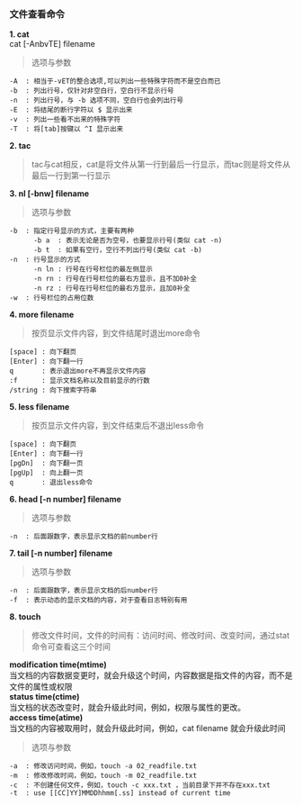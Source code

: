 ### 文件查看命令

**1. cat**    
cat [-AnbvTE] filename         

> 选项与参数      

```
-A	: 相当于-vET的整合选项,可以列出一些特殊字符而不是空白而已      
-b	: 列出行号，仅针对非空白行，空白行不显示行号         
-n	: 列出行号，与 -b 选项不同，空白行也会列出行号     
-E	: 将结尾的断行字符以 $ 显示出来           
-v	: 列出一些看不出来的特殊字符              
-T	: 将[tab]按键以 ^I 显示出来            
```

**2. tac**    

> tac与cat相反，cat是将文件从第一行到最后一行显示，而tac则是将文件从最后一行到第一行显示

**3. nl [-bnw] filename**   

> 选项与参数         

```
-b	: 指定行号显示的方式，主要有两种            
	  -b a	: 表示无论是否为空号，也要显示行号(类似 cat -n)          
	  -b t	: 如果有空行，空行不列出行号(类似 cat -b)      
-n	: 行号显示的方式           
	  -n ln	: 行号在行号栏位的最左侧显示        
	  -n rn	: 行号在行号栏位的最右方显示，且不加0补全          
	  -n rz : 行号在行号栏位的最右方显示，且加0补全           
-w	: 行号栏位的占用位数         
```

**4. more	filename**   

> 按页显示文件内容，到文件结尾时退出more命令       

```
[space]	: 向下翻页     
[Enter]	: 向下翻一行          
q		: 表示退出more不再显示文件内容           
:f		: 显示文档名称以及目前显示的行数          
/string	: 向下搜索字符串        
```	

**5. less filename**   

> 按页显示文件内容，到文件结束后不退出less命令       

```
[space]	: 向下翻页        
[Enter]	: 向下翻一行    
[pgDn]	: 向下翻一页       
[pgUp]	: 向上翻一页     
q		: 退出less命令           
```

**6. head [-n number] filename**    

> 选项与参数      

```
-n	: 后面跟数字，表示显示文档的前number行     
```

**7. tail [-n number] filename**   

> 选项与参数         

```
-n	: 后面跟数字，表示显示文档的后number行          
-f	: 表示动态的显示文档的内容，对于查看日志特别有用        
```

**8. touch**    

> 修改文件时间，文件的时间有：访问时间、修改时间、改变时间，通过stat命令可查看这三个时间         

**modification time(mtime)**    
	当文档的内容数据变更时，就会升级这个时间，内容数据是指文件的内容，而不是文件的属性或权限       
**status time(ctime)**    
	当文档的状态改变时，就会升级此时间，例如，权限与属性的更改。      
**access time(atime)**      
	当文档的内容被取用时，就会升级此时间，例如，cat filename 就会升级此时间           
> 选项与参数        
```
-a	: 修改访问时间，例如，touch -a 02_readfile.txt           
-m	: 修改修改时间，例如，touch -m 02_readfile.txt             
-c	: 不创建任何文件，例如，touch -c xxx.txt ，当前目录下并不存在xxx.txt        
-t	: use [[CC]YY]MMDDhhmm[.ss] instead of current time          
```



